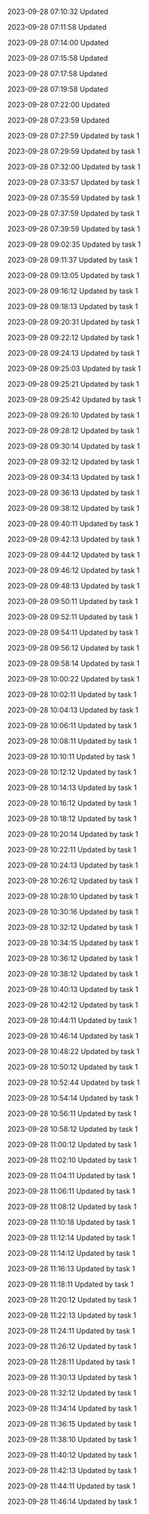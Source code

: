 
2023-09-28 07:10:32 Updated

2023-09-28 07:11:58 Updated

2023-09-28 07:14:00 Updated

2023-09-28 07:15:58 Updated

2023-09-28 07:17:58 Updated

2023-09-28 07:19:58 Updated

2023-09-28 07:22:00 Updated

2023-09-28 07:23:59 Updated

2023-09-28 07:27:59 Updated by task 1

2023-09-28 07:29:59 Updated by task 1

2023-09-28 07:32:00 Updated by task 1

2023-09-28 07:33:57 Updated by task 1

2023-09-28 07:35:59 Updated by task 1

2023-09-28 07:37:59 Updated by task 1

2023-09-28 07:39:59 Updated by task 1

2023-09-28 09:02:35 Updated by task 1

2023-09-28 09:11:37 Updated by task 1

2023-09-28 09:13:05 Updated by task 1

2023-09-28 09:16:12 Updated by task 1

2023-09-28 09:18:13 Updated by task 1

2023-09-28 09:20:31 Updated by task 1

2023-09-28 09:22:12 Updated by task 1

2023-09-28 09:24:13 Updated by task 1

2023-09-28 09:25:03 Updated by task 1

2023-09-28 09:25:21 Updated by task 1

2023-09-28 09:25:42 Updated by task 1

2023-09-28 09:26:10 Updated by task 1

2023-09-28 09:28:12 Updated by task 1

2023-09-28 09:30:14 Updated by task 1

2023-09-28 09:32:12 Updated by task 1

2023-09-28 09:34:13 Updated by task 1

2023-09-28 09:36:13 Updated by task 1

2023-09-28 09:38:12 Updated by task 1

2023-09-28 09:40:11 Updated by task 1

2023-09-28 09:42:13 Updated by task 1

2023-09-28 09:44:12 Updated by task 1

2023-09-28 09:46:12 Updated by task 1

2023-09-28 09:48:13 Updated by task 1

2023-09-28 09:50:11 Updated by task 1

2023-09-28 09:52:11 Updated by task 1

2023-09-28 09:54:11 Updated by task 1

2023-09-28 09:56:12 Updated by task 1

2023-09-28 09:58:14 Updated by task 1

2023-09-28 10:00:22 Updated by task 1

2023-09-28 10:02:11 Updated by task 1

2023-09-28 10:04:13 Updated by task 1

2023-09-28 10:06:11 Updated by task 1

2023-09-28 10:08:11 Updated by task 1

2023-09-28 10:10:11 Updated by task 1

2023-09-28 10:12:12 Updated by task 1

2023-09-28 10:14:13 Updated by task 1

2023-09-28 10:16:12 Updated by task 1

2023-09-28 10:18:12 Updated by task 1

2023-09-28 10:20:14 Updated by task 1

2023-09-28 10:22:11 Updated by task 1

2023-09-28 10:24:13 Updated by task 1

2023-09-28 10:26:12 Updated by task 1

2023-09-28 10:28:10 Updated by task 1

2023-09-28 10:30:16 Updated by task 1

2023-09-28 10:32:12 Updated by task 1

2023-09-28 10:34:15 Updated by task 1

2023-09-28 10:36:12 Updated by task 1

2023-09-28 10:38:12 Updated by task 1

2023-09-28 10:40:13 Updated by task 1

2023-09-28 10:42:12 Updated by task 1

2023-09-28 10:44:11 Updated by task 1

2023-09-28 10:46:14 Updated by task 1

2023-09-28 10:48:22 Updated by task 1

2023-09-28 10:50:12 Updated by task 1

2023-09-28 10:52:44 Updated by task 1

2023-09-28 10:54:14 Updated by task 1

2023-09-28 10:56:11 Updated by task 1

2023-09-28 10:58:12 Updated by task 1

2023-09-28 11:00:12 Updated by task 1

2023-09-28 11:02:10 Updated by task 1

2023-09-28 11:04:11 Updated by task 1

2023-09-28 11:06:11 Updated by task 1

2023-09-28 11:08:12 Updated by task 1

2023-09-28 11:10:18 Updated by task 1

2023-09-28 11:12:14 Updated by task 1

2023-09-28 11:14:12 Updated by task 1

2023-09-28 11:16:13 Updated by task 1

2023-09-28 11:18:11 Updated by task 1

2023-09-28 11:20:12 Updated by task 1

2023-09-28 11:22:13 Updated by task 1

2023-09-28 11:24:11 Updated by task 1

2023-09-28 11:26:12 Updated by task 1

2023-09-28 11:28:11 Updated by task 1

2023-09-28 11:30:13 Updated by task 1

2023-09-28 11:32:12 Updated by task 1

2023-09-28 11:34:14 Updated by task 1

2023-09-28 11:36:15 Updated by task 1

2023-09-28 11:38:10 Updated by task 1

2023-09-28 11:40:12 Updated by task 1

2023-09-28 11:42:13 Updated by task 1

2023-09-28 11:44:11 Updated by task 1

2023-09-28 11:46:14 Updated by task 1

